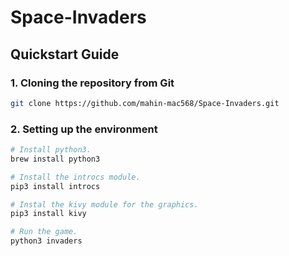 # Space-Invaders

## Quickstart Guide
### 1. Cloning the repository from Git
```bash
git clone https://github.com/mahin-mac568/Space-Invaders.git
```
### 2. Setting up the environment

```bash
# Install python3.
brew install python3

# Install the introcs module. 
pip3 install introcs 

# Instal the kivy module for the graphics. 
pip3 install kivy

# Run the game. 
python3 invaders
```
